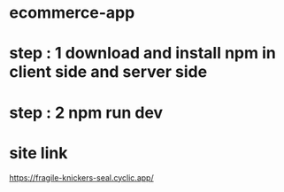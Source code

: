 # ecommerce-app
# step : 1 download and install npm in client side and server side
# step : 2 npm run dev

# site link
https://fragile-knickers-seal.cyclic.app/
